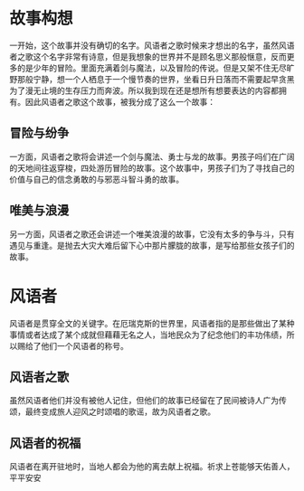 # 故事构想

一开始，这个故事并没有确切的名字。风语者之歌时候来才想出的名字，虽然风语者之歌这个名字非常有诗意，但是我想象的世界并不是顾名思义那般惬意，反而更多的是少年的冒险。里面充满着剑与魔法，以及冒险的传说。但是又架不住无尽旷野那般宁静，想一个人栖息于一个慢节奏的世界，坐看日升日落而不需要起早贪黑为了漫无止境的生存压力而奔波。所以我到现在还是想所有想要表达的内容都拥有。因此风语者之歌这个故事，被我分成了这么一个故事：

## 冒险与纷争

一方面，风语者之歌将会讲述一个剑与魔法、勇士与龙的故事。男孩子吗们在广阔的天地间往返穿梭，四处游历冒险的故事。这个故事中，男孩子们为了寻找自己的价值与自己的信念勇敢的与邪恶斗智斗勇的故事。

## 唯美与浪漫



另一方面，风语者之歌还会讲述一个唯美浪漫的故事，它没有太多的争与斗，只有遇见与重逢。是抛去大灾大难后留下心中那片朦胧的故事，是写给那些女孩子们的故事。

# 风语者

风语者是贯穿全文的关键字。在厄瑞克斯的世界里，风语者指的是那些做出了某种事情或者达成了某个成就但藉藉无名之人，当地民众为了纪念他们的丰功伟绩，所以赐给了他们一个风语者的称号。

## 风语者之歌

虽然风语者他们并没有被他人记住，但他们的故事已经留在了民间被诗人广为传颂，最终变成旅人迎风之时颂唱的歌谣，故为风语者之歌。

## 风语者的祝福

风语者在离开驻地时，当地人都会为他的离去献上祝福。祈求上苍能够天佑善人，平平安安